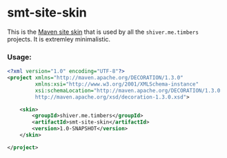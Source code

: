 smt-site-skin
=============

This is the [Maven site skin](http://maven.apache.org/plugins/maven-site-plugin/examples/creatingskins.html) that is 
used by all the `shiver.me.timbers` projects. It is extremley minimalistic.

### Usage:

```xml
<?xml version="1.0" encoding="UTF-8"?>
<project xmlns="http://maven.apache.org/DECORATION/1.3.0"
         xmlns:xsi="http://www.w3.org/2001/XMLSchema-instance"
         xsi:schemaLocation="http://maven.apache.org/DECORATION/1.3.0
         http://maven.apache.org/xsd/decoration-1.3.0.xsd">

    <skin>
        <groupId>shiver.me.timbers</groupId>
        <artifactId>smt-site-skin</artifactId>
        <version>1.0-SNAPSHOT</version>
    </skin>

</project>
```
